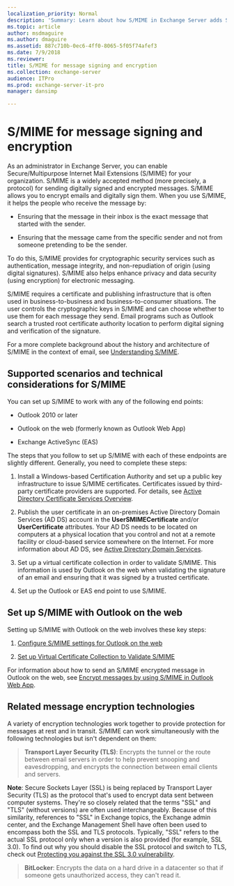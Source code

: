 ```yaml
---
localization_priority: Normal
description: 'Summary: Learn about how S/MIME in Exchange Server adds S/MIME-based security and lets you encrypt and digitally sign emails.'
ms.topic: article
author: msdmaguire
ms.author: dmaguire
ms.assetid: 887c710b-0ec6-4ff0-8065-5f05f74afef3
ms.date: 7/9/2018
ms.reviewer: 
title: S/MIME for message signing and encryption
ms.collection: exchange-server
audience: ITPro
ms.prod: exchange-server-it-pro
manager: dansimp

---
```


# S/MIME for message signing and encryption

As an administrator in Exchange Server, you can enable Secure/Multipurpose Internet Mail Extensions (S/MIME) for your organization. S/MIME is a widely accepted method (more precisely, a protocol) for sending digitally signed and encrypted messages. S/MIME allows you to encrypt emails and digitally sign them. When you use S/MIME, it helps the people who receive the message by:

- Ensuring that the message in their inbox is the exact message that started with the sender.

- Ensuring that the message came from the specific sender and not from someone pretending to be the sender.

To do this, S/MIME provides for cryptographic security services such as authentication, message integrity, and non-repudiation of origin (using digital signatures). S/MIME also helps enhance privacy and data security (using encryption) for electronic messaging.

S/MIME requires a certificate and publishing infrastructure that is often used in business-to-business and business-to-consumer situations. The user controls the cryptographic keys in S/MIME and can choose whether to use them for each message they send. Email programs such as Outlook search a trusted root certificate authority location to perform digital signing and verification of the signature.

For a more complete background about the history and architecture of S/MIME in the context of email, see [Understanding S/MIME](https://go.microsoft.com/fwlink/p/?LinkID=393948).

## Supported scenarios and technical considerations for S/MIME

You can set up S/MIME to work with any of the following end points:

- Outlook 2010 or later

- Outlook on the web (formerly known as Outlook Web App)

- Exchange ActiveSync (EAS)

The steps that you follow to set up S/MIME with each of these endpoints are slightly different. Generally, you need to complete these steps:

1. Install a Windows-based Certification Authority and set up a public key infrastructure to issue S/MIME certificates. Certificates issued by third-party certificate providers are supported. For details, see [Active Directory Certificate Services Overview](https://technet.microsoft.com/library/hh831740.aspx).

2. Publish the user certificate in an on-premises Active Directory Domain Services (AD DS) account in the **UserSMIMECertificate** and/or **UserCertificate** attributes. Your AD DS needs to be located on computers at a physical location that you control and not at a remote facility or cloud-based service somewhere on the Internet. For more information about AD DS, see [Active Directory Domain Services](https://go.microsoft.com/fwlink/p/?LinkID=394064).

3. Set up a virtual certificate collection in order to validate S/MIME. This information is used by Outlook on the web when validating the signature of an email and ensuring that it was signed by a trusted certificate.

4. Set up the Outlook or EAS end point to use S/MIME.

## Set up S/MIME with Outlook on the web

Setting up S/MIME with Outlook on the web involves these key steps:

1. [Configure S/MIME settings for Outlook on the web](http://technet.microsoft.com/library/c7dee22c-9b5b-425c-91a9-d093204ff84e.aspx)

2. [Set up Virtual Certificate Collection to Validate S/MIME](http://technet.microsoft.com/library/04a616e6-197c-490c-ae8c-c8d5f0f0b3dd.aspx)

For information about how to send an S/MIME encrypted message in Outlook on the web, see [Encrypt messages by using S/MIME in Outlook Web App](https://go.microsoft.com/fwlink/p/?LinkId=392520).

## Related message encryption technologies

A variety of encryption technologies work together to provide protection for messages at rest and in transit. S/MIME can work simultaneously with the following technologies but isn't dependent on them:

> **Transport Layer Security (TLS)**: Encrypts the tunnel or the route between email servers in order to help prevent snooping and eavesdropping, and encrypts the connection between email clients and servers.

**Note**: Secure Sockets Layer (SSL) is being replaced by Transport Layer Security (TLS) as the protocol that's used to encrypt data sent between computer systems. They're so closely related that the terms "SSL" and "TLS" (without versions) are often used interchangeably. Because of this similarity, references to "SSL" in Exchange topics, the Exchange admin center, and the Exchange Management Shell have often been used to encompass both the SSL and TLS protocols. Typically, "SSL" refers to the actual SSL protocol only when a version is also provided (for example, SSL 3.0). To find out why you should disable the SSL protocol and switch to TLS, check out [Protecting you against the SSL 3.0 vulnerability](https://blogs.office.com/2014/10/29/protecting-ssl-3-0-vulnerability/).

> **BitLocker**: Encrypts the data on a hard drive in a datacenter so that if someone gets unauthorized access, they can't read it.




